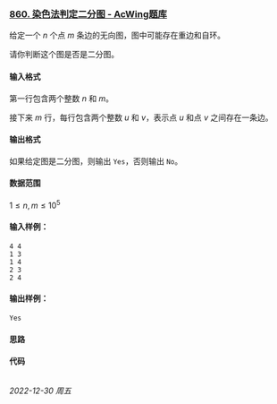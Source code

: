 ### [860. 染色法判定二分图 - AcWing题库](https://www.acwing.com/problem/content/862/)

给定一个 $n$ 个点 $m$ 条边的无向图，图中可能存在重边和自环。

请你判断这个图是否是二分图。

#### 输入格式

第一行包含两个整数 $n$ 和 $m$。

接下来 $m$ 行，每行包含两个整数 $u$ 和 $v$，表示点 $u$ 和点 $v$ 之间存在一条边。

#### 输出格式

如果给定图是二分图，则输出 `Yes`，否则输出 `No`。

#### 数据范围

$1 \leq n,m \leq 10^5$

#### 输入样例：

```
4 4
1 3
1 4
2 3
2 4
```

#### 输出样例：

```
Yes
```

#### 思路



#### 代码

```cpp
```


*2022-12-30 周五*